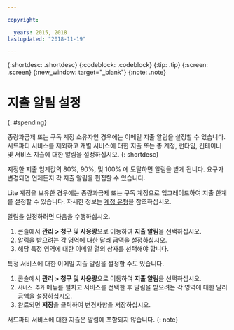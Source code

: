 ```yaml
---

copyright:

  years: 2015, 2018
lastupdated: "2018-11-19"

---
```


{:shortdesc: .shortdesc}
{:codeblock: .codeblock}
{:tip: .tip}
{:screen: .screen}
{:new_window: target="_blank"}
{:note: .note}

# 지출 알림 설정
{: #spending}

종량과금제 또는 구독 계정 소유자인 경우에는 이메일 지출 알림을 설정할 수 있습니다. 서드파티 서비스를 제외하고 개별 서비스에 대한 지출 또는 총 계정, 런타임, 컨테이너 및 서비스 지출에 대한 알림을 설정하십시오. 
{: shortdesc}

지정한 지출 임계값의 80%, 90%, 및 100% 에 도달하면 알림을 받게 됩니다. 요구가 변경되면 언제든지 각 지출 알림을 편집할 수 있습니다.

Lite 계정을 보유한 경우에는 종량과금제 또는 구독 계정으로 업그레이드하여 지출 한계를 설정할 수 있습니다. 자세한 정보는 [계정 유형](/docs/account/index.html#accounts)을 참조하십시오.

알림을 설정하려면 다음을 수행하십시오. 

1. 콘솔에서 **관리 > 청구 및 사용량**으로 이동하여 **지출 알림**을 선택하십시오. 
2. 알림을 받으려는 각 영역에 대한 달러 금액을 설정하십시오. 
3. 해당 특정 영역에 대한 이메일 열의 상자를 선택해야 합니다. 

특정 서비스에 대한 이메일 지출 알림을 설정할 수도 있습니다. 

1. 콘솔에서 **관리 > 청구 및 사용량**으로 이동하여 **지출 알림**을 선택하십시오. 
2. `서비스 추가` 메뉴를 펼치고 서비스를 선택한 후 알림을 받으려는 각 영역에 대한 달러 금액을 설정하십시오.
3. 완료되면 **저장**을 클릭하여 변경사항을 저장하십시오. 

서드파티 서비스에 대한 지출은 알림에 포함되지 않습니다.
{: note}


 
